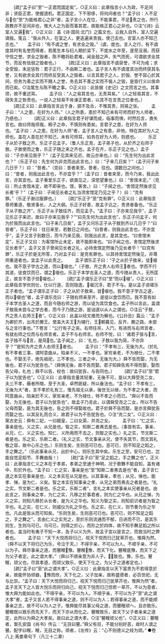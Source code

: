 <!-- { "loadSidebar": true } -->
　　[疏]“孟子曰”至“一正君而国定矣”。○正义曰：此章指言小人为政，不足间非；贤臣正君，使握道机。君正国定，下不邪侈，将何间者也？“孟子曰：人不足与也”至“为能格君心之非”者，孟子言小人在位，不能事君，不足责之也，所行政教亦不足间非也，惟大人之为臣而事其君，故能格正君心之非也。○注“《诗》云室人交遍我”。○正义曰：盖《诗·国风·北门》之篇文也，云我入自外，室人交遍谪我。笺云：“我从外入，在室之人，更迭遍来责我，使己去也。言室人亦不知己志也。”
　　孟子曰：“有不虞之誉，有求全之毁。”（虞，度也。言人之行，有不虞度其时有名誉而得者，若尾生本与妇人期於梁下，不度水之卒至，遂至没溺，而获守信之誉。求全之毁者，陈不瞻将赴君难，闻金鼓之声，失气而死，可谓欲求全其节，而反有怯弱之毁者也。）
　　[疏]正义曰：此章指言不虞获誉，不可为戒；求全受毁，未足惩咎：君子正行，不由斯二者也。孟子言人有不虞度其功而终获其名誉，又有欲求全其行而终反受其人之毁者。以言其君子之人，於毁、誉不容心於其间，但务为善之实而不期人之誉，务去其不善之实而不愠人之毁，是皆行义以俟命而已矣。○注尾生与陈不瞻之事。○正义曰：此皆据《史记》之文而言之也。其事烦，故不重述耳。
　　孟子曰：“人之易其言也，无责耳矣。”（人之轻易其言，不得失言之咎责也。一说人之轻易不肯谏正君者，以其不在言责之位者也。）
　　[疏]正义曰：此章指言言出于身，驷不及舌，不惟其责，则易之张。
　　孟子曰：“人之患，在好为人师。”（人之所患，患於不知己未有可师而好为人师者，乃惑也。）
　　[疏]正义曰：此章指言君子好谋而成，临事而惧，时然后言，畏失言也。故曰师哉师哉，桐子之命，不慎则有患矣。言君子之患，在好为人师也。“孟子曰：人之患，在好为人师”者，孟子言人之有患，非他，特在其好为人之师也。盖在人患在於不知己，未有可师耳，如务在好为人师，则惑也。
　　乐正子从於子敖之齐。乐正子见孟子。（鲁人乐正克，孟子弟子也，从於齐之右师子敖。子敖使而之鲁，乐正子随之来之齐也。孟子在齐，乐正子见之也。）孟子曰：“子亦来见我乎？”（孟子见其来见迟，故云亦来也。）曰：“先生何为出此言也？”（乐正子曰：先生何为非克而出此言也。）曰：“子来几日矣？”（孟子问子来几日乎？）曰：“昔者。”（克曰：昔者来至。昔者，往也。谓数日之间也。）曰：“昔者，则我出此言也，不亦宜乎？”（孟子曰：昔者来至，而今乃来，我出此言，亦其宜也。孟子重爱乐正子，欲亟见之，深思望重也。）曰：“舍馆未定。”（克曰：所止舍馆未定，故不即来也。馆，客舍。）曰：“子闻之也，‘舍馆定然後求见长者’乎？”（孟子曰：子闻见长者之礼当须舍馆定乃见之乎？）曰：“克有罪。”（乐正子谢过服罪也。）
　　[疏]“乐正子”至“克有罪”。○正义曰：此章指言尊师重道，敬贤事长，人之大纲。乐正子好善，故孟子讥之，责贤者备也。“乐正子从子敖之齐”，乐正子从子敖往齐，而见孟子。“孟子曰：子亦来见我乎”，孟子见乐正子来迟，故曰子亦来见我乎？”“曰先生何为出此言也”，乐正子问孟子，何为於我而出此言也。“曰子来几日矣”，孟子又问乐正子从子敖到齐以几日乎？“曰昔者”，乐正子曰：往日来至，若数日之间也。“曰昔者，则我出此言也，不亦宜乎”，孟子又言子到数日，而今乃来见我，则我出此言，是其宜也。“曰舍馆未定”，乐正子又曰：为客馆所止未定，故不能即来也。“曰子闻之也，舍馆定然後求见长者乎”，孟子又言子曾闻见长者之礼，必待舍馆定然後乃见长者乎！“曰克有罪”，乐正子於是无所答，乃对孟子曰：是克有罪也。以其待舍馆定然後见，非尊师重道者也。宜孟子以此责之。
　　孟子谓乐正子曰：“子之从於子敖来，徒啜也。我不意子学古之道，而以啜也。”（子敖，齐之贵人右师王者也。学而不行其道，徒食饮而已，谓之啜也。乐正子本学古圣人之道，而今随从贵人，无所匡正，故言不意子但啜也。）
　　[疏]“孟子谓乐正子曰”至“而以啜”。○正义曰：此章指言学优则仕，仕以行道，否则隐逸，啜沉浮，君子不与。是以孟子咨嗟乐正子者也。“孟子谓乐正子曰：子之从於子敖来，徒啜也。我不意子学古之道，而以啜也”者，孟子谓乐克曰：子随右师来至齐，是徒以食饮而已。我不意有如子本学古圣人之道，而且今随右师之游，而以徒为其饮食也。孟子所以言此，盖谓子敖我未尝与之学古者，而今子乃随之游，是诎道以从人之谓也。○注云“子敖，齐之贵人右师王者”。○正义曰：此盖以经文推而为解也。《公孙丑》篇云：“孟子为卿於齐，出吊於滕王。使盖大夫王为辅行，王朝暮见，反齐、滕之路，未尝与之言行事也。”下卷言：“公行有子之丧。右师往吊，入门，有进而与右师言者，有就右师之位而与右师言者。孟子不与右师言。右师不悦，曰：‘诸君子皆与言，孟子独不与言，是简也。’孟子闻之，曰：‘礼也，子敖以我为简，不亦异乎？’”是知为齐之贵人右师王者也。
　　孟子曰：“不孝有三，无後为大。（於礼有不孝者三事，谓阿意曲从，陷亲不义，一不孝也。家穷亲老，不为禄仕，二不孝也。不娶无子，绝先祖祀，三不孝也。三者之中，无後为大。）舜不告而娶，为无後也，君子以为犹告也。”（舜惧无後，故不告而娶。君子知舜告焉不得而娶，娶而告父母，礼也；舜不以告，权也：故曰犹告，与告同也。）
　　[疏]“孟子曰”至“君子以为犹告也”。○正义曰：此章指言量其轻重，无後不可，是以大舜受尧二女，夫三不孝，蔽者所暗，至于大圣，卓然匪疑，所以垂法也。“孟子曰：不孝有三，无後为大”者，言不孝於礼有三，惟先祖无以承，後世无以继，为不孝之大者，而阿意曲从，陷亲於不义，家贫亲老，不为禄仕，特不孝之小而已。“舜以不告而娶，为无後也，君子以为犹告也”，故孟子乃言此，以谓舜受尧之二女，所以不告父母而娶，是为其无後也，告之则不得娶故也。君子於舜不告而娶，是亦言舜犹告而娶之也。以其反礼而合义，故君子以为不告犹告也。○注“尧二女”。○正义曰：案古史云：舜有二妃，一曰娥皇，二曰女英，并尧之女。
　　孟子曰：“仁之实，事亲是也。义之实，从兄是也。智之实，知斯二者弗去是也。（事皆有实。事亲、从兄，仁、义之实也。知仁、义所用而不去之，则智之实也。）礼之实，节文斯二者是也。乐之实，乐斯二者。（礼义之实，节文事亲从兄，使不失其节，而文其礼敬之容，故中心乐之也。）乐则生矣，生则恶可已也。恶可已，则不知足之蹈之，手之舞之。”（乐此事亲从兄，出於中心，则乐生其中矣。乐生之至，安可已也，岂能自觉足蹈节、手舞曲哉！）
　　[疏]“孟子曰”至“足之蹈之，手之舞之也”。正义曰：此章指言仁义之本在于孝弟，孝弟之至通于神明，况于歌舞不能自知，盖有诸中、形於外也。“孟子曰：仁之实，事亲是也”至“知斯二者弗去是也”者，孟子言仁道之本实在事亲是也，义之本实在从兄是也。以其事亲，孝也；从兄，悌也。能孝、悌，是为仁、义矣。智之本实在知事亲之孝、从兄之弟而弗去之者是也。“礼之实，节文斯二者是也。乐之实，乐斯二者”，言礼之本实使事亲从兄者是也。由此言之，则事亲之孝，为仁之实，凡移之於事君者，则为仁之华也。从兄之悌，为义之实，则知凡移於从长者，是为义之华也。知义为智之实，则知前识者是为智之华也。礼之实，在仁义，则威仪为礼之华也。乐之实，在仁义，则节奏为乐之华也。凡此是皆从而可知矣。“乐则生矣，生则恶可已也。恶可已，则不知足之蹈之，手之舞之”，言由仁义之实充之，至於乐则流通而不郁，日进而不已，是其乐则生，生则乌可已。乌可已，则得之於心，而形之於四体，故不知手舞足蹈之所以者也。盖当时有夷子不知一本，告子以义为外，故孟子宜以是言之，而救当时之弊者也。
　　孟子曰：“天下大悦而将归己，视天下悦而归己犹草芥也，惟舜为然。（舜不以天下将归己为乐，号泣于天。）不得乎亲，不可以为人。不顺乎亲，不可以为子。舜尽事亲之道，而瞽瞍豫。瞽瞍豫，而天下化。瞽瞍底豫，而天下之为父子者定。此之谓大孝。”（舜以不顺亲意为非人子。，致也。豫，乐也。瞽瞍，顽父也。尽其孝道，而顽父致乐，使天下化之，为父子之道者定也。）
　　[疏]“孟子曰”至“此之谓大孝”。○正义曰：此章指言以天下富贵为不若得意於亲，故能怀协顽器，豫而欣，天下化之，父子加亲，故称盛德者，必百世祀，无与比崇。“孟子曰：天下大悦而将归己，视天下悦而归己犹草芥也，惟舜为然”者，孟子言天下之人皆大悦乐而将归向己，视天下悦而归己但若一草芥，不以为意者，惟大舜为能如此也。“不得乎亲，不可以为人。不顺乎亲，不可以为子”至“此之谓大孝”者，孟子又言人若不得事亲之道，则不可以为人；若得事亲之道，而不能顺事亲之志，故不可以为人之子。惟舜能尽其事父母之道，而瞽瞍顽へ，且亦致乐。瞽瞍既以致乐而先天下，而天下亦从而化之。瞽瞍致乐，故天下父子者亲亲之道定，此所以为舜之大孝矣。故曰此之谓大孝。○注“瞽瞍顽父也”。○正义曰：瞽瞍者，案孔安国《尚书》传云：“无目曰瞽。”舜父有目，不能分别好恶，故时人谓之瞽。配字曰瞍，瞍，无目之称。顽者，《左传》云：“心不则德义之经为顽。”
    ●卷八上·离娄章句下（凡三十二章）
